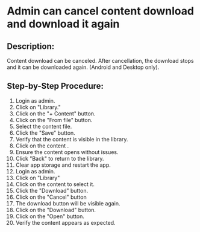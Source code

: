 # Admin can cancel content download and download it again

## Description:

Content download can be canceled. After cancellation, the download stops and it can be
downloaded again. (Android and Desktop only).

## Step-by-Step Procedure:

1. Login as admin.
2. Click on "Library."
3. Click on the "+ Content" button.
4. Click on the "From file" button.
5. Select the content file.
6. Click the "Save" button.
7. Verify that the content is visible in the library.
8. Click on the content .
9. Ensure the content opens without issues.
10. Click "Back" to return to the library.
11. Clear app storage and restart the app.
12. Login as admin.
13. Click on "Library"
14. Click on the content to select it.
15. Click the "Download" button.
16. Click on the "Cancel" button
17. The download button will be visible again. 
18. Click on the "Download" button. 
19. Click on the "Open" button. 
20. Verify the content appears as expected.